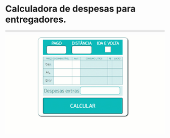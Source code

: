 # Calculadora de despesas para entregadores.

---

<p align="center">
  <img width="600" src="Videos/Calculadora_Entregas.gif"
</p>

